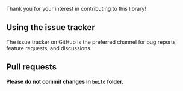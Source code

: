 Thank you for your interest in contributing to this library!

## Using the issue tracker

The issue tracker on GitHub is the preferred channel for bug reports, feature requests, and discussions.

## Pull requests

**Please do not commit changes in `build` folder.**
